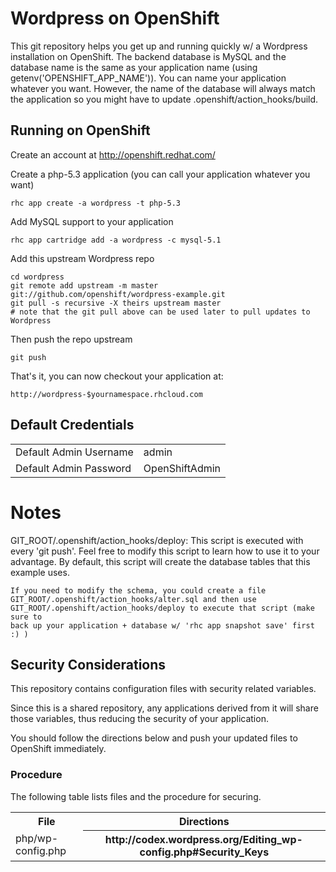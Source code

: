 Wordpress on OpenShift
======================

This git repository helps you get up and running quickly w/ a Wordpress installation
on OpenShift.  The backend database is MySQL and the database name is the 
same as your application name (using getenv('OPENSHIFT_APP_NAME')).  You can name
your application whatever you want.  However, the name of the database will always
match the application so you might have to update .openshift/action_hooks/build.


Running on OpenShift
----------------------------

Create an account at http://openshift.redhat.com/

Create a php-5.3 application (you can call your application whatever you want)

    rhc app create -a wordpress -t php-5.3

Add MySQL support to your application

    rhc app cartridge add -a wordpress -c mysql-5.1

Add this upstream Wordpress repo

    cd wordpress 
    git remote add upstream -m master git://github.com/openshift/wordpress-example.git
    git pull -s recursive -X theirs upstream master
    # note that the git pull above can be used later to pull updates to Wordpress
    
Then push the repo upstream

    git push

That's it, you can now checkout your application at:

    http://wordpress-$yournamespace.rhcloud.com
    
Default Credentials
-------------------
<table>
<tr><td>Default Admin Username</td><td>admin</td></tr>
<tr><td>Default Admin Password</td><td>OpenShiftAdmin</td></tr>
</table>

Notes
=====

GIT_ROOT/.openshift/action_hooks/deploy:
    This script is executed with every 'git push'.  Feel free to modify this script
    to learn how to use it to your advantage.  By default, this script will create
    the database tables that this example uses.

    If you need to modify the schema, you could create a file 
    GIT_ROOT/.openshift/action_hooks/alter.sql and then use
    GIT_ROOT/.openshift/action_hooks/deploy to execute that script (make sure to
    back up your application + database w/ 'rhc app snapshot save' first :) )

Security Considerations
-----------------------
This repository contains configuration files with security related variables.

Since this is a shared repository, any applications derived from it will share those variables, thus reducing the security of your application.

You should follow the directions below and push your updated files to OpenShift immediately.

### Procedure

The following table lists files and the procedure for securing.

<table>
  <tr>
    <th>File</th>
    <th>Directions</th>
  </tr>
  <tr>
    <td>php/wp-config.php</td>
    <th>http://codex.wordpress.org/Editing_wp-config.php#Security_Keys</th>
  </tr>
</table>
